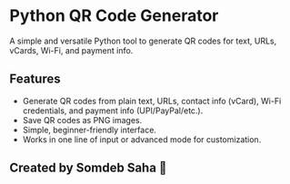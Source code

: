 # Python QR Code Generator

A simple and versatile Python tool to generate QR codes for text, URLs, vCards, Wi-Fi, and payment info.

## Features
- Generate QR codes from plain text, URLs, contact info (vCard), Wi-Fi credentials, and payment info (UPI/PayPal/etc.).
- Save QR codes as PNG images.
- Simple, beginner-friendly interface.
- Works in one line of input or advanced mode for customization.

## Created by Somdeb Saha 📌
